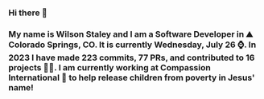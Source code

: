 ### Hi there 👋

### My name is Wilson Staley and I am a Software Developer in ⛰ Colorado Springs, CO.  It is currently Wednesday, July 26 ⌚. In 2023 I have made 223 commits, 77 PRs, and contributed to 16 projects 👨‍💻. I am currently working at Compassion International 🏢 to help release children from poverty in Jesus' name!